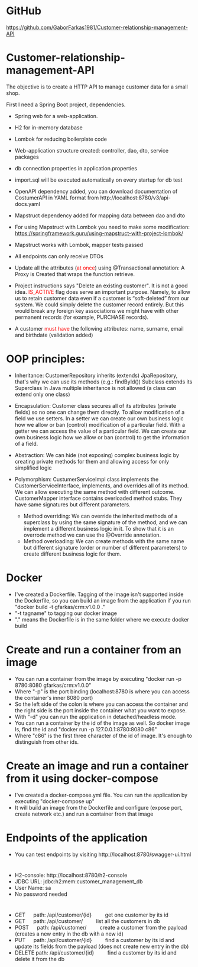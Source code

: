 # GitHub
https://github.com/GaborFarkas1981/Customer-relationship-management-API

# Customer-relationship-management-API
The objective is to create a HTTP API to manage customer data for a small shop.

First I need a Spring Boot project, dependencies.
- Spring web for a web-application.
- H2 for in-memory database
- Lombok for reducing boilerplate code

- Web-application structure created: controller, dao, dto, service packages
- db connection properties in application.properties
- import.sql will be executed automatically on every startup for db test
- OpenAPI dependency added, you can download documentation of CostumerAPI in YAML format from http://localhost:8780/v3/api-docs.yaml
- Mapstruct dependency added for mapping data between dao and dto
- For using Mapstruct with Lombok you need to make some modification: https://springframework.guru/using-mapstruct-with-project-lombok/
- Mapstruct works with Lombok, mapper tests passed
- All endpoints can only receive DTOs
- Update all the attributes (<font color="red">at once</font>) using @Transactional annotation:
  A Proxy is Created that wraps the function retrieve.
- Project instructions says "Delete an existing customer". It is not a good idea.
  <font color="red">IS_ACTIVE</font> flag does serve an important purpose. Namely, to allow us to retain customer data even if a customer is “soft-deleted” from our system. 
  We could simply delete the customer record entirely. But this would break any foreign key associations we might have with other permanent records
  (for example, PURCHASE records).
- A customer <font color="red">must have</font> the following attributes: name, surname, email and birthdate (validation added)

# OOP principles:

- Inheritance: CustomerRepository inherits (extends) JpaRepository, that's why we can use its methods (e.g.: findById()) Subclass extends its Superclass
In Java multiple inheritance is not allowed (a class can extend only one class)

- Encapsulation: Customer class secures all of its attributes (private fields) so no one can change them directly. To allow modification of a field 
we use setters. In a setter we can create our own business logic how we allow or ban (control) modification of a particular field.
With a getter we can access the value of a particular field. We can create our own business logic how we allow or ban (control) to get the information of a field.

- Abstraction: We can hide (not exposing) complex business logic by creating private methods for them and allowing access for only simplified logic

- Polymorphism: CustumerServiceImpl class implements the CustomerServiceInterface, implements, and overrides all of its method. 
  We can allow executing the same method with different outcome. CustomerMapper interface contains overloaded method stubs. 
  They have same signatures but different parameters.
  - Method overriding: We can override the inherited methods of a superclass by using the same signature of the method,
  and we can implement a different business logic in it. To show that it is an overrode method we can use the @Override annotation.
  - Method overloading: We can create methods with the same name but different signature (order or number of different parameters)
  to create different business logic for them.

# Docker
- I've created a Dockerfile. Tagging of the image isn't supported inside the Dockerfile, so 
  you can build an image from the application if you run "docker build -t gfarkas/crm:v1.0.0  ."
- "-t tagname" to tagging our docker image
- "." means the Dockerfile is in the same folder where we execute docker build
# Create and run a container from an image
- You can run a container from the image by executing "docker run -p 8780:8080 gfarkas/crm:v1.0.0"
- Where "-p" is the port binding (localhost:8780 is where you can access the container's inner 8080 port)
- So the left side of the colon is where you can access the container and the right side is the port inside the container what you want to expose.
- With "-d" you can run the application in detached/headless mode.
- You can run a container by the id of the image as well. So docker image ls, find the id and "docker run -p 127.0.0.1:8780:8080 c86"
- Where "c86" is the first three character of the id of image. It's enough to distinguish from other ids. 
# Create an image and run a container from it using docker-compose
- I've created a docker-compose.yml file. You can run the application by executing "docker-compose up"
- It will build an image from the Dockerfile and configure (expose port, create network etc.) and run a container from that image
  
# Endpoints of the application
- You can test endpoints by visiting http://localhost:8780/swagger-ui.html
#
- H2-console: http://localhost:8780/h2-console
- JDBC URL: jdbc:h2:mem:customer_management_db
- User Name: sa
- No password needed
#
- GET  &emsp;   path: /api/customer/{id}  &emsp;&emsp;  get one customer by its id
- GET  &emsp;   path: /api/customer/      &emsp;&emsp;  list all the customers in db
- POST &emsp;   path: /api/customer/      &emsp;&emsp;  create a customer from the payload (creates a new entry in the db with a new id)
- PUT  &emsp;   path: /api/customer/{id}  &emsp;&emsp;  find a customer by its id and update its fields from the payload (does not create new entry in the db)
- DELETE path: /api/customer/{id}         &emsp;&emsp;  find a customer by its id and delete it from the db
